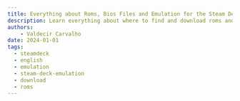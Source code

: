 ```yaml
---
title: Everything about Roms, Bios Files and Emulation for the Steam Deck (including download links)
description: Learn everything about where to find and download roms and bios files for your Steam Deck (download links included)
authors:
    - Valdecir Carvalho
date: 2024-01-01
tags:
  - steamdeck
  - english
  - emulation
  - steam-deck-emulation
  - download
  - roms
---
```

